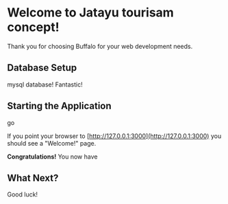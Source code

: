 # Welcome to Jatayu tourisam concept!

Thank you for choosing Buffalo for your web development needs.

## Database Setup

mysql database! Fantastic!
 

## Starting the Application

go 

If you point your browser to [http://127.0.0.1:3000](http://127.0.0.1:3000) you should see a "Welcome!" page.

**Congratulations!** You now have

## What Next? 
Good luck!

